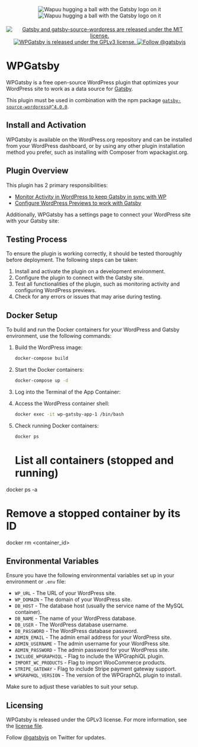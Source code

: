<div align="center" style="margin-bottom: 20px;">
  <img src="https://raw.githubusercontent.com/gatsbyjs/gatsby/master/packages/gatsby-source-wordpress/docs/assets/gatsby-wapuus.png" alt="Wapuu hugging a ball with the Gatsby logo on it" />
  <img src="https://raw.githubusercontent.com/gatsbyjs/wp-gatsby/master/docs/assets/gatsby-wapuus.png" alt="Wapuu hugging a ball with the Gatsby logo on it" />
</div>

<p align="center">
  <a href="https://github.com/gatsbyjs/wp-gatsby/blob/master/license.txt">
    <img src="https://img.shields.io/badge/license-GPLv3-blue.svg" alt="Gatsby and gatsby-source-wordpress are released under the MIT license." />
    <img src="https://img.shields.io/badge/license-GPLv3-blue.svg" alt="WPGatsby is released under the GPLv3 license." />
  </a>
  <a href="https://twitter.com/intent/follow?screen_name=gatsbyjs">
    <img src="https://img.shields.io/twitter/follow/gatsbyjs.svg?label=Follow%20@gatsbyjs" alt="Follow @gatsbyjs" />
  </a>
</p>

# WPGatsby

WPGatsby is a free open-source WordPress plugin that optimizes your WordPress site to work as a data source for [Gatsby](https://www.gatsbyjs.com/docs/how-to/sourcing-data/sourcing-from-wordpress).

This plugin must be used in combination with the npm package [`gatsby-source-wordpress@^4.0.0`](https://www.npmjs.com/package/gatsby-source-wordpress).

## Install and Activation

WPGatsby is available on the WordPress.org repository and can be installed from your WordPress dashboard, or by using any other plugin installation method you prefer, such as installing with Composer from wpackagist.org.

## Plugin Overview

This plugin has 2 primary responsibilities:

- [Monitor Activity in WordPress to keep Gatsby in sync with WP](https://github.com/gatsbyjs/wp-gatsby/blob/master/docs/action-monitor.md)
- [Configure WordPress Previews to work with Gatsby](https://github.com/gatsbyjs/gatsby/blob/master/packages/gatsby-source-wordpress/docs/tutorials/configuring-wp-gatsby.md#setting-up-preview)

Additionally, WPGatsby has a settings page to connect your WordPress site with your Gatsby site:

## Testing Process

To ensure the plugin is working correctly, it should be tested thoroughly before deployment. The following steps can be taken:

1. Install and activate the plugin on a development environment.
2. Configure the plugin to connect with the Gatsby site.
3. Test all functionalities of the plugin, such as monitoring activity and configuring WordPress previews.
4. Check for any errors or issues that may arise during testing.

## Docker Setup

To build and run the Docker containers for your WordPress and Gatsby environment, use the following commands:

1. Build the WordPress image:

    ```bash
    docker-compose build
    ```

2. Start the Docker containers:

    ```bash
    docker-compose up -d
    ```

3. Log into the Terminal of the App Container:

 
4. Access the WordPress container shell:

    ```bash
    docker exec -it wp-gatsby-app-1 /bin/bash
    ```

5. Check running Docker containers:

    ```bash
    docker ps
    ```

    # List all containers (stopped and running)
docker ps -a

# Remove a stopped container by its ID
docker rm <container_id>


## Environmental Variables

Ensure you have the following environmental variables set up in your environment or `.env` file:

- `WP_URL` - The URL of your WordPress site.
- `WP_DOMAIN` - The domain of your WordPress site.
- `DB_HOST` - The database host (usually the service name of the MySQL container).
- `DB_NAME` - The name of your WordPress database.
- `DB_USER` - The WordPress database username.
- `DB_PASSWORD` - The WordPress database password.
- `ADMIN_EMAIL` - The admin email address for your WordPress site.
- `ADMIN_USERNAME` - The admin username for your WordPress site.
- `ADMIN_PASSWORD` - The admin password for your WordPress site.
- `INCLUDE_WPGRAPHIQL` - Flag to include the WPGraphiQL plugin.
- `IMPORT_WC_PRODUCTS` - Flag to import WooCommerce products.
- `STRIPE_GATEWAY` - Flag to include Stripe payment gateway support.
- `WPGRAPHQL_VERSION` - The version of the WPGraphQL plugin to install.

Make sure to adjust these variables to suit your setup.

## Licensing

WPGatsby is released under the GPLv3 license. For more information, see the [license file](https://github.com/gatsbyjs/wp-gatsby/blob/master/license.txt).

Follow [@gatsbyjs](https://twitter.com/intent/follow?screen_name=gatsbyjs) on Twitter for updates.

